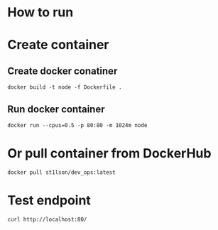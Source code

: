 # How to run
# Create container
## Create docker conatiner
```docker build -t node -f Dockerfile .```
## Run docker container
```docker run --cpus=0.5 -p 80:80 -m 1024m node```
# Or pull container from DockerHub
```docker pull st1lson/dev_ops:latest```
# Test endpoint
```curl http://localhost:80/```